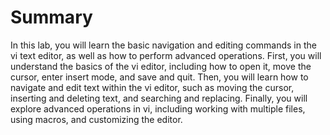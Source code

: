 # Summary

In this lab, you will learn the basic navigation and editing commands in the vi text editor, as well as how to perform advanced operations. First, you will understand the basics of the vi editor, including how to open it, move the cursor, enter insert mode, and save and quit. Then, you will learn how to navigate and edit text within the vi editor, such as moving the cursor, inserting and deleting text, and searching and replacing. Finally, you will explore advanced operations in vi, including working with multiple files, using macros, and customizing the editor.
